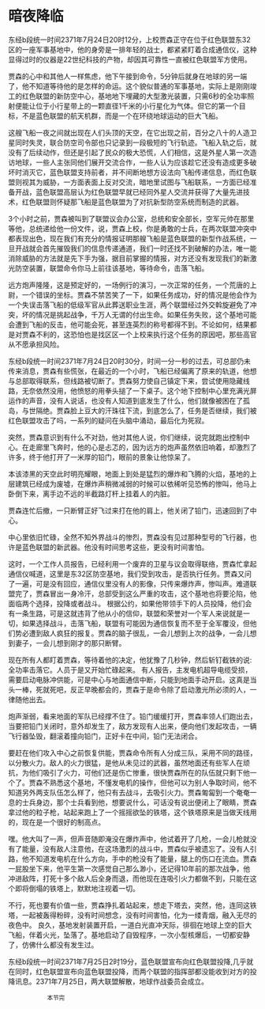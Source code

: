 # 暗夜降临
东经b段统一时间2371年7月24日20时12分，上校贾森正守在位于红色联盟东32区的一座军事基地中，他的身旁是一排年轻的战士，都紧紧盯着合成通信仪，这种显得过时的仪器是22世纪科技的产物，却因其可靠性一直被红色联盟军方使用。  
 
 贾森的心中和其他人一样焦虑，他下午接到命令，5分钟后就身在地球的另一端了，他不知道等待他的是怎样的命运。这个貌似普通的军事基地，实际上是刚刚竣工的红色联盟的新防空中心，基地地下埋藏的大型激光装置，只需6秒的全功率照射便能让位于小行星带上的一颗直径1千米的小行星化为气体。但它的第一个目标，不是蓝色联盟的航天机群，而是一个在环绕地球运动的巨大飞船。  

 这艘飞船一夜之间就出现在人们头顶的天空，在它出现之前，百分之八十的人造卫星同时失灵，联合防空司令部也只记录到一段极短的飞行轨迹。飞船入轨之后，就没有了后续动作，但还是引起了民众的极大恐慌，人们相信，这是外星人第一次造访地球，一些人主张同他们展开交流合作，一些人认为应该趁它还没有造成更多破坏时消灭它，蓝色联盟支持前者，并不间断地想方设法向飞船传递信息，而红色联盟则视其为威胁，一方面表面上反对交流，暗地里试图与飞船联系，一方面已经准备开战，蓝色联盟高层认为红色联盟早就已经同外星人交流并获得了大量先进技术，红色联盟则怀疑那飞船是蓝色联盟为了对抗新型防空系统而制造的武器。   
 
   3个小时之前，贾森被叫到了联盟议会办公室，总统和安全部长，空军元帅在那里等他，总统递给他一份文件，说，贾森上校，你是勇敢的士兵，在两次联盟冲突中都表现出色，现在我们有充分的情报证明那艘飞船是蓝色联盟的新型作战系统，一旦开战就会首先摧毁我们的信息传递通道，我们一时还找不到破解的办法，唯一能消除威胁的方法就是先下手为强，据目前掌握的情报，对方还没有发现我们的新激光防空装置，联盟命令你马上前往该基地，等待命令，击落飞船。  
   
  
远方炮声隆隆，这是预定好的，一场例行的演习，一次正常的任务，一个荒唐的上尉，一个错误的坐标。贾森不禁苦笑了一下，如果任务成功，好的情况是他会作为一个失误击落飞船的低级军官从此葬送职业生涯，两个联盟经过外交斡旋避免了冲突，坏的情况是挑起战争，千万人无谓的付出生命。如果任务失败，这个基地可能会遭到飞船的反击，他可能会死，甚至连英烈的称号都得不到。不论如何，结果都是对贾森不利的，这恐怕也是找区区一个上校来执行这个任务的原因吧，那些高官从不愿承担风险。  
 
东经b段统一时间2371年7月24日20时30分，时间一分一秒的过去，可总部仍未传来消息，贾森有些慌张，在最近的一个小时，飞船已经偏离了原来的轨道，他想与总部取得联系，但线路被切断了。贾森努力使自己镇定下来，尝试使用隐藏线路，无奈依然没用，他愤怒的用拳头搥了一下桌子。这个地下控制中心里充满光屏运作的声音，没有人说话，也没有人知道到底发生了什么，他们就像被困在了孤岛，与世隔绝。贾森脸上豆大的汗珠往下流，到底怎么了，任务是否继续，我们被红色联盟攻击了吗，一系列的疑问在头脑中涌动，最后化为死寂。  

突然，贾森意识到有什么不对劲，他对其他人说，你们继续，说完就跑出控制中心。在走廊里飞奔时，他的心是忐忑的，因为远方的炮声虽然依旧响着，却激烈了许多，终于他打开了一米厚的铅门，眼前的景象让他惊呆了。  

 本该漆黑的天空此时明亮耀眼，地面上到处是猛烈的爆炸和飞腾的火焰，基地的上层建筑已经成为废墟，在爆炸声稍微减弱的时候可以依稀听见恐怖的惨叫，他马上卧倒下来，离手边不远的半截路灯杆上挂着人的内脏。  
 
 贾森连忙后撤，一只断臂正好飞过来打在他的肩上，他关闭了铅门，迅速回到了中心。  
 
  中心里依旧忙碌，全然不知外界战斗的惨烈，贾森没有见过那种型号的飞行器，也许是蓝色联盟的新武器。他没有时间思考这些，更没有时间害怕。  
  
 这时，一个工作人员报告，已经利用一个废弃的卫星与议会取得联络，贾森忙拿起通信仪喊道，这里是东32区防空基地，我们受到攻击，是否执行任务。贾森又问了一遍，可是没有回应，通信仪里没有人的影像，只传来爆炸声，惨叫声。难道联盟完了，贾森冒出一身冷汗，总部受到这么严重的攻击，这个基地也将要沦陷，他面临两个选择，投降或者战斗。 根据公约，如果他带领手下的人员投降，他们会有一条生路，可是这就违背了他从小的信仰，联盟和荣誉对一个军人来说就是一切，如果选择战斗，击落飞船，联盟有可能因为通信恢复而不至于全军覆没，但他们势必遭到敌人疯狂的报复。贾森的脑子很乱，一会儿想到上次的战争，一会儿想到妻子，一会儿想到刚才的那只断臂。  
 
 现在所有人都盯着贾森，等待着他的决定，他犹豫了几秒钟，然后斩钉截铁的说:全功率击落它。人员于是又开始忙碌起来。
有人报告，主发电机超导电缆受损，需要启动电脉冲供能，可是中心与地面通信中断，只能到地面手动开启。这真是当头一棒，死就死吧，反正早晚都会的，贾森于是命令除了启动激光所必须的人，一律随他出去。  

 炮声渐弱，看来地面的军队已经撑不住了。铅门缓缓打开，贾森率领人们跑出去，当要把铅门关闭时，意外却发生了，敌方发现有人出来，便向他们发起攻击，一辆飞行器坠毁，翻滚着撞向铅门，正好卡在中间，铅门无法闭合。  
 
 要赶在他们攻入中心之前恢复供能，贾森命令所有人分成三队，采用不同的路径，以分散火力。敌人的火力很猛，是他从未见过的武器，虽然地面还有些军人在顽抗，为他们吸引了火力，可他们还是伤亡惨重，很快贾森所在的队伍就只剩下他一个了。贾森不熟悉这个基地，不懂发电机的操作，但他可以为别人争取时间，他不知道另外两支队伍怎么样了，他只有去战斗，去吸引火力。贾森匍匐到一个奄奄一息的士兵身边，那个士兵看到他，想要说什么，可话没有说出便闭上了眼睛，贾森拿过他的粒子枪，站起来跑上了一个摇摇欲坠的铁塔，这个铁塔原来是当做天线用的，现在是一个很好的制高点。  
 
 嘿。他大叫了一声，但声音随即淹没在爆炸声中，他试着开了几枪，一会儿枪就没有了能量，没有敌人注意他，在这场激烈的战斗中，贾森似乎被遗忘了。没有人引路，他不知道发电机在什么方向，手中的枪没有了能量，腿上的伤口在流血。贾森一屁股坐下来，他平生第一次感觉自己那么渺小，还记得10年前的那次战争，他冲进敌阵，打死十多个敌人后全身而退，而他现在连吸引火力都做不到，只能在这个即将倒塌的铁塔上，默默地注视着一切。  
 
 不行，死也要有价值一些，贾森挣扎着站起来，想走下塔去，突然，他，连同这铁塔，一起被轰得粉碎，没有时间想念，没有时间害怕，化为一缕青烟，融入无尽的夜色中。 良久，基地发射装置开启，一道白光直冲天际，徘徊在地球上空的巨大飞船，伴着火光，坠落了。基地启动了自毁程序，一次小型核爆后，一切都安静了，仿佛什么都没有发生过。  
 
 东经b段统一时间2371年7月25日2时19分，蓝色联盟宣布向红色联盟投降,几乎就在同时，红色联盟宣布向蓝色联盟投降，而两个联盟的指挥部都没能收到对方的投降讯息。2371年7月25日，两大联盟解散，地球作战委员会成立。  
 
               本节完

